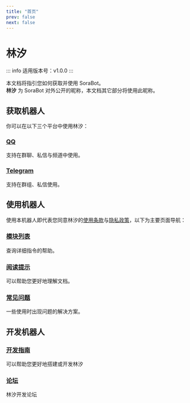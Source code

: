 ```yaml
---
title: "首页"
prev: false
next: false
---
```


# 林汐

::: info
适用版本号：v1.0.0
:::

本文档将指引您如何获取并使用 SoraBot。  
**林汐** 为 SoraBot 对外公开的昵称，本文档其它部分将使用此昵称。

## 获取机器人

你可以在以下三个平台中使用林汐：

### [QQ](./platform/qq.md)

支持在群聊、私信与频道中使用。

### [Telegram](./platform/telegram.md)

支持在群组、私信使用。

## 使用机器人

使用本机器人即代表您同意林汐的[使用条款](./terms-of-use.md)与[隐私政策](./privacy-policy.md)，以下为主要页面导航：

### [模块列表](./module/index)

查询详细指令的帮助。

### [阅读提示](./tip)

可以帮助您更好地理解文档。

### [常见问题](#)

一些使用时出现问题的解决方案。

## 开发机器人

### [开发指南](./guide/before/prepare)

可以帮助您更好地搭建或开发林汐

### [论坛](https://github.com/orgs/netsora/discussions)

林汐开发论坛
